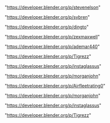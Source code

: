 "https://developer.blender.org/p/stevenelson"

"https://developer.blender.org/p/sybren"

"https://developer.blender.org/p/dingto"

"https://developer.blender.org/p/zexmaxwell"

"https://developer.blender.org/p/ademar440"

"https://developer.blender.org/p/Tigrezz"

"https://developer.blender.org/p/instaglassus"

"https://developer.blender.org/p/morganjohn"

 
"https://developer.blender.org/p/Airfleetrating0"


"https://developer.blender.org/p/morganjohn"


"https://developer.blender.org/p/instaglassus"


"https://developer.blender.org/p/Tigrezz"


 
